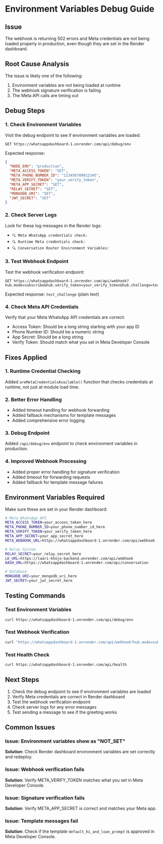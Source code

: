 # Environment Variables Debug Guide

## Issue
The webhook is returning 502 errors and Meta credentials are not being loaded properly in production, even though they are set in the Render dashboard.

## Root Cause Analysis
The issue is likely one of the following:
1. Environment variables are not being loaded at runtime
2. The webhook signature verification is failing
3. The Meta API calls are timing out

## Debug Steps

### 1. Check Environment Variables
Visit the debug endpoint to see if environment variables are loaded:
```
GET https://whatsappdashboard-1.onrender.com/api/debug/env
```

Expected response:
```json
{
  "NODE_ENV": "production",
  "META_ACCESS_TOKEN": "SET",
  "META_PHONE_NUMBER_ID": "123456789012345",
  "META_VERIFY_TOKEN": "your_verify_token",
  "META_APP_SECRET": "SET",
  "RELAY_SECRET": "SET",
  "MONGODB_URI": "SET",
  "JWT_SECRET": "SET"
}
```

### 2. Check Server Logs
Look for these log messages in the Render logs:
- `🔍 Meta WhatsApp credentials check:`
- `🔍 Runtime Meta credentials check:`
- `🔍 Conversation Router Environment Variables:`

### 3. Test Webhook Endpoint
Test the webhook verification endpoint:
```
GET https://whatsappdashboard-1.onrender.com/api/webhook?hub.mode=subscribe&hub.verify_token=your_verify_token&hub.challenge=test_challenge
```

Expected response: `test_challenge` (plain text)

### 4. Check Meta API Credentials
Verify that your Meta WhatsApp API credentials are correct:
- Access Token: Should be a long string starting with your app ID
- Phone Number ID: Should be a numeric string
- App Secret: Should be a long string
- Verify Token: Should match what you set in Meta Developer Console

## Fixes Applied

### 1. Runtime Credential Checking
Added `areMetaCredentialsAvailable()` function that checks credentials at runtime, not just at module load time.

### 2. Better Error Handling
- Added timeout handling for webhook forwarding
- Added fallback mechanisms for template messages
- Added comprehensive error logging

### 3. Debug Endpoint
Added `/api/debug/env` endpoint to check environment variables in production.

### 4. Improved Webhook Processing
- Added proper error handling for signature verification
- Added timeout for forwarding requests
- Added fallback for template message failures

## Environment Variables Required

Make sure these are set in your Render dashboard:

```bash
# Meta WhatsApp API
META_ACCESS_TOKEN=your_access_token_here
META_PHONE_NUMBER_ID=your_phone_number_id_here
META_VERIFY_TOKEN=your_verify_token_here
META_APP_SECRET=your_app_secret_here
META_WEBHOOK_URL=https://whatsappdashboard-1.onrender.com/api/webhook

# Relay System
RELAY_SECRET=your_relay_secret_here
LK_URL=https://laari-khojo-backend.onrender.com/api/webhook
DASH_URL=https://whatsappdashboard-1.onrender.com/api/conversation

# Database
MONGODB_URI=your_mongodb_uri_here
JWT_SECRET=your_jwt_secret_here
```

## Testing Commands

### Test Environment Variables
```bash
curl https://whatsappdashboard-1.onrender.com/api/debug/env
```

### Test Webhook Verification
```bash
curl "https://whatsappdashboard-1.onrender.com/api/webhook?hub.mode=subscribe&hub.verify_token=your_verify_token&hub.challenge=test123"
```

### Test Health Check
```bash
curl https://whatsappdashboard-1.onrender.com/api/health
```

## Next Steps

1. Check the debug endpoint to see if environment variables are loaded
2. Verify Meta credentials are correct in Render dashboard
3. Test the webhook verification endpoint
4. Check server logs for any error messages
5. Test sending a message to see if the greeting works

## Common Issues

### Issue: Environment variables show as "NOT_SET"
**Solution**: Check Render dashboard environment variables are set correctly and redeploy.

### Issue: Webhook verification fails
**Solution**: Verify META_VERIFY_TOKEN matches what you set in Meta Developer Console.

### Issue: Signature verification fails
**Solution**: Verify META_APP_SECRET is correct and matches your Meta app.

### Issue: Template messages fail
**Solution**: Check if the template `default_hi_and_loan_prompt` is approved in Meta Developer Console.
